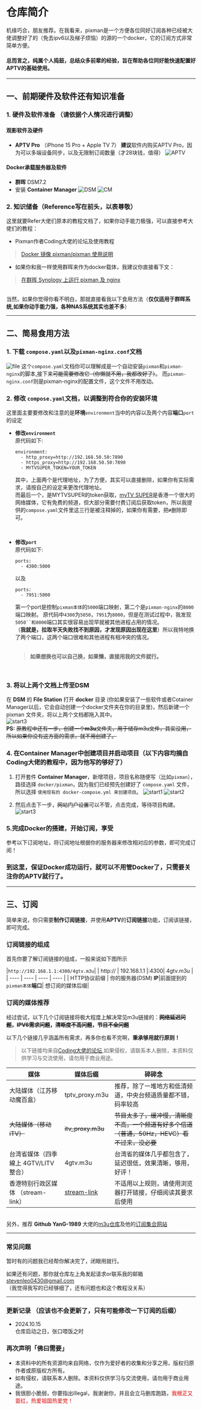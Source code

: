 
# 仓库简介

机缘巧合，朋友推荐。在我看来，pixman是一个方便各位同好订阅各种已经被大佬调整好了的（免去ipv6以及梯子烦恼）的源的一个docker，它的订阅方式非常简单方便。

#### 总而言之，纯属个人捣鼓，总结众多前辈的经验，旨在帮助各位同好能快速配置好APTV的基础使用。
---




## 一、前期硬件及软件还有知识准备

### 1. 硬件及软件准备 （请依据个人情况进行调整） 

#### 观影软件及硬件 
* **APTV Pro** （iPhone 15 Pro + Apple TV 7）
**建议**软件内购买APTV Pro，因为可以多端设备同步，以及无限制订阅数量（才28块钱，值得）
![APTV](img/APTV.png)
#### Docker承载服务器及软件 
* **群晖** DSM7.2  
* 安装 **Container Manager**
![DSM](img/DSM.png)
![CM](img/CotainerManager.png)


### 2. 知识储备（Reference写在前头，以表尊敬）  
这里就要Refer大佬们原本的教程文档了，如果你动手能力极强，可以直接参考大佬们的教程：  
* Pixman作者Coding大佬的论坛及使用教程
> [Docker 镜像 pixman/pixman 使用说明](https://pixman.io/topics/17)
* 如果你和我一样使用群晖来作为docker载体，我建议你直接看下文：
> [在群晖 Synology 上运行 pixman 及 nginx](https://pixman.io/topics/14)   
  
<br>当然，如果你觉得你看不明白，那就直接看我以下食用方法（**仅仅适用于群晖系统,如果你动手能力强，各种NAS系统其实也差不多**）

---

## 二、简易食用方法
### 1. 下载 `compose.yaml`以及`pixman-nginx.conf`文档
![file](img/file.png)
这个`compose.yaml`文档你可以理解成是一个自动安装`pixman`和`pixman-nginx`的脚本,接下来~~可能需要修改它（你懒就不用，我都改好了）~~。
而`pixman-nginx.conf`则是pixman-nginx的配置文件，这个文件不用改动。
<br>

### 2. 修改 `compose.yaml`文档，以调整到符合你的安装环境
这里面主要要修改和注意的是**环境**`environment`当中的内容以及两个内容**端口**`port`的设定<br>  
* **修改`environment`**<br>
原代码如下:
    ```
    environment:
      - http_proxy=http://192.168.50.50:7890  
      - https_proxy=http://192.168.50.50:7890  
      - MYTVSUPER_TOKEN=YOUR_TOKEN  
    ```
    其中，上面两个是代理地址，为了方便，其实可以直接删除，如果你有实际需求，请按自己的设定来更改代理地址。  
    而最后一个，是MYTVSUPER的token获取，[myTV SUPER](https://www.mytvsuper.com/tc/home/)是香港一个很大的网络媒体，它有免费的频道，但大部分需要付费订阅后获取token，所以我提供的`compose.yaml`文件里这三行是被注释掉的，如果你有需要，把`#`删除即可。
<br>

* **修改`port`**<br>
原代码如下:
    ```
    ports:
      - 4300:5000
    ```
    以及
    ```
    ports:
      - 7951:5000
    ```

  第一个port是控制`pixman本体`的`5000`端口映射，第二个是`pixman-nginx`的`8000`端口映射。
  原代码中`4300`为`5050`，`7951`为`8000`，但是在测试过程中，我发现`5050``和8000`端口其实很容易出现早就被其他进程占用的情况。  
  （**我就是，拉取半天失败找不到原因，才发现原因出现在这里**）所以我特地换了两个端口，这两个端口很难和其他进程有相冲突的情况。<br><br> 

  >**如果想换也可以自己换，如果懒，直接用我的文件就行。**

<br> 


### 3. 将以上两个文档上传至DSM
在 **DSM** 的 **File Station** 打开 **docker** 目录 (你如果安装了一些软件或者Cotainer Manager以后，它会自动创建一个docker文件夹在你的目录里)，然后新建一个 pixman 文件夹，将以上两个文档都拖入其中。  
![start3](img/start3.png)
<br>
**PS:** ~~原教程中还有一步，创建一个**m3u**文件夹，用于储存m3u文件，其实没用，所以如果你没有这方面的需求，就不用创建了。~~
<br>

### 4. 在Container Manager中创建项目并启动项目（以下内容均摘自Coding大佬的教程中，因为他写的够好了）

1. 打开套件 **Container Manager**，新增项目，项目名称随便写（比如`pixman`），路径选择 `docker/pixman`，因为我们已经预先创建好了 `compose.yaml` 文件，所以选择 `使用现有的 docker-compose.yml 来创建项目`。
![start1](img/start1.png)
![start2](img/start2.png)

2. 然后点击下一步，~~网站门户设置~~可以不管，点击完成，等待项目构建。
![start3](img/start4.png)

### 5.完成Docker的搭建，开始订阅，享受
参考以下订阅地址，将订阅地址根据你的服务器来修改相对应的参数，即可完成订阅！

### 到这里，保证Docker成功运行，就可以不用管Docker了，只需要关注你的APTV就行了。

---
## 三、订阅

简单来说，你只需要**制作订阅链接**，并使用**APTV**的**订阅链接**功能，订阅该链接，即可完成。

### 订阅链接的组成
首先你要了解订阅链接的组成，一般来说如下图所示

|`http://192.168.1.1:4300/4gtv.m3u`|
| http:// | 192.168.1.1 |:4300| 4gtv.m3u |
|  ----  | ----  | ----  | ----  |
| HTTP协议前缀 | 你的服务器(DSM) **IP**|前面提到的`pixman本体`**端口**| 想订阅的媒体后缀|

### 订阅的媒体推荐
经过尝试，以下几个订阅链接将极大程度上解决常见m3u链接的：**~~网络延迟问题~~，~~IPV6需求问题~~，~~清晰度不高问题~~，~~节目不全问题~~**

以下几个链接几乎涵盖所有需求，再多你也看不完啊，**秉承够用就行原则！**
>以下链接均来自[Coding大佬的论坛](https://pixman.io/),如果侵权，请联系本人删除，本资料仅供学习与交流使用，请勿用于商业用途。

|媒体|媒体后缀|碎碎念|
|  ----  | ----  | ----  |
| 大陆媒体（江苏移动魔百盒） | tptv_proxy.m3u  | 推荐，除了一堆地方和低清频道，中央台频道质量都不错，码率较高|
| ~~大陆媒体（移动iTV）~~ | ~~itv_proxy.m3u~~  | ~~节目太多了，缓冲慢，清晰度不高，一个频道有好多个信道（普通，50Hz，HEVC）看不过来，没必要~~|
| 台湾省媒体（四季線上 4GTV/LITV 整合） | 4gtv.m3u | 台湾省的媒体几乎都包含了，延迟很低，效果清晰，够用，好评！|
| 香港特别行政区媒体 （stream-link） | [stream-link](https://www.stream-link.org/)| 不适用以上规则，请使用浏览器打开链接，仔细阅读其要求后使用|

<br>另外，推荐 **Github YanG-1989** 大佬的[m3u仓库](https://github.com/YanG-1989/m3u)及他的[订阅集合网站](https://yang-1989.eu.org/)

---
### 常见问题
暂时有的问题我已经帮你解决完了，闭眼用就行。

如果还有问题，那你就仓库左上角发起请求or联系我的邮箱 stevenleo0430@gmail.com   
（我觉得我写的已经够细了，还有问题也和这个教程没关系）

---
### 更新记录 （应该也不会更新了，只有可能修改一下订阅的后缀）    
* 2024.10.15  
仓库启动之日，张口喂饭之时


### 再次声明「佛曰需要」
* 本资料中的所有资源均来自网络，仅作为爱好者的收集和分享之用，版权归原作者或原版权方所有。  
* 如有侵权，请联系本人删除。本资料仅供学习与交流使用，请勿用于商业用途。
* 我很胆小脆弱，你要指出illegal，我谢谢你，并且会立马删库跑路，<font color="#dd0000">我根正又苗红，热爱祖国热爱党！</font><br /> 
